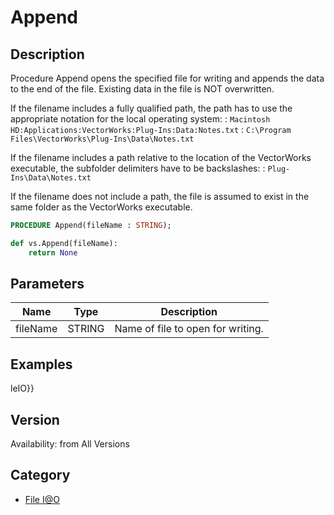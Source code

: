 # Append

## Description
Procedure Append opens the specified file for writing and appends the data to the end of the file. Existing data in the file is NOT overwritten.


If the filename includes a fully qualified path, the path has to use the appropriate notation for the local operating system:
: <code>Macintosh HD:Applications:VectorWorks:Plug-Ins:Data:Notes.txt</code>
: <code>C:\Program Files\VectorWorks\Plug-Ins\Data\Notes.txt</code>


If the filename includes a path relative to the location of the VectorWorks executable, the subfolder delimiters have to be backslashes:
: <code>Plug-Ins\Data\Notes.txt</code>


If the filename does not include a path, the file is assumed to exist in the same folder as the VectorWorks executable.

```pascal
PROCEDURE Append(fileName : STRING);
```

```python
def vs.Append(fileName):
    return None
```

## Parameters
|Name|Type|Description|
|---|---|---|
|fileName|STRING|Name of file to open for writing.|

## Examples
leIO}}

## Version
Availability: from All Versions

## Category
* [File I@O](../Categories/File%20IO.md)
